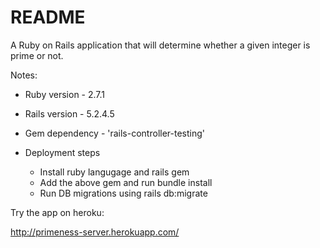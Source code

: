 # README


A Ruby on Rails application that will determine whether a given integer is prime or not.


Notes:

* Ruby version - 2.7.1

* Rails version - 5.2.4.5

* Gem dependency - 'rails-controller-testing'

* Deployment steps
    * Install ruby langugage and rails gem
    * Add the above gem and run bundle install
    * Run DB migrations using rails db:migrate

Try the app on heroku:

http://primeness-server.herokuapp.com/